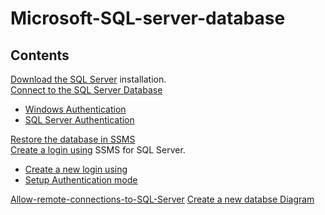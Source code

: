 Microsoft-SQL-server-database
============
## Contents 
[Download the SQL Server](sections/01-Install-SQL-server.md) installation.<br>
[Connect to the SQL Server Database](sections/04-Connect-to-Server-Database.md)

- [Windows Authentication](sections/04-Connect-to-Server-Database.md#Windows-Authentication)<br>
- [SQL Server Authentication](sections/04-Connect-to-Server-Database.md#SQL-Server-Authentication)<br>

[Restore the database in SSMS](sections/02-Restore-database.md)<br>
[Create a login using](sections/03-Create-a-login-using.md) SSMS for SQL Server. <br>
- [Create a new login using](sections/03-Create-a-login-using.md#Create-a-new-login-using)<br>
- [Setup Authentication mode](sections/03-Create-a-login-using.md#Setup-Authentication-mode)<br>

[Allow-remote-connections-to-SQL-Server](sections/05-Allow-remote-connections-to-SQL-Server.md)
[Create a new databse Diagram](sections/05-Allow-remote-connections-to-SQL-Server.md)
